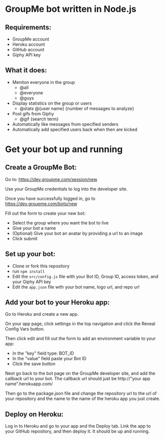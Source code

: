 # GroupMe bot written in Node.js

## Requirements:

  * GroupMe account
  * Heroku account
  * GitHub account
  * Giphy API key

## What it does:

  * Meniton everyone in the group
    * @all
  	* @everyone
  	* @guys
  * Display statistics on the group or users
  	* @stats @{user name} {number of messages to analyze}
  * Post gifs from Giphy
    * @gif {search term}
  * Automatically like messages from specified senders
  * Automatically add specified users back when then are kicked

# Get your bot up and running

## Create a GroupMe Bot:

Go to: https://dev.groupme.com/session/new

Use your GroupMe credentials to log into the developer site.

Once you have successfully logged in, go to https://dev.groupme.com/bots/new

Fill out the form to create your new bot:

  * Select the group where you want the bot to live
  * Give your bot a name
  * (Optional) Give your bot an avatar by providing a url to an image
  * Click submit

## Set up your bot:

  * Clone or fork this repository
  * run `npm install`
  * Edit the `src/config.js` file with your Bot ID, Group ID, access token, and your Giphy API key
  * Edit the `app.json` file with your bot name, logo url, and repo url

## Add your bot to your Heroku app:

Go to Heroku and create a new app.

On your app page, click settings in the top navigation and click the Reveal Config Vars button.

Then click edit and fill out the form to add an environment variable to your app:

  * In the "key" field type: BOT_ID
  * In the "value" field paste your Bot ID
  * Click the save button

Next go back to the bot page on the GroupMe developer site, and add the callback url to your bot. The callback url should just be http://"your app name".herokuapp.com/

Then go to the package.json file and change the repository url to the url of your repository and the name to the name of the heroku app you just create.

## Deploy on Heroku:

Log in to Heroku and go to your app and the Deploy tab. Link the app to your GitHub repository, and then deploy it. It should be up and running.
